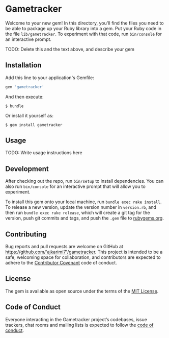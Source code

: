 # Gametracker

Welcome to your new gem! In this directory, you'll find the files you need to be able to package up your Ruby library into a gem. Put your Ruby code in the file `lib/gametracker`. To experiment with that code, run `bin/console` for an interactive prompt.

TODO: Delete this and the text above, and describe your gem

## Installation

Add this line to your application's Gemfile:

```ruby
gem 'gametracker'
```

And then execute:

    $ bundle

Or install it yourself as:

    $ gem install gametracker

## Usage

TODO: Write usage instructions here

## Development

After checking out the repo, run `bin/setup` to install dependencies. You can also run `bin/console` for an interactive prompt that will allow you to experiment.

To install this gem onto your local machine, run `bundle exec rake install`. To release a new version, update the version number in `version.rb`, and then run `bundle exec rake release`, which will create a git tag for the version, push git commits and tags, and push the `.gem` file to [rubygems.org](https://rubygems.org).

## Contributing

Bug reports and pull requests are welcome on GitHub at https://github.com/'ajkarimi7'/gametracker. This project is intended to be a safe, welcoming space for collaboration, and contributors are expected to adhere to the [Contributor Covenant](http://contributor-covenant.org) code of conduct.

## License

The gem is available as open source under the terms of the [MIT License](https://opensource.org/licenses/MIT).

## Code of Conduct

Everyone interacting in the Gametracker project’s codebases, issue trackers, chat rooms and mailing lists is expected to follow the [code of conduct](https://github.com/'ajkarimi7'/gametracker/blob/master/CODE_OF_CONDUCT.md).
